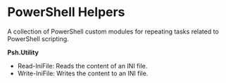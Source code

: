 # PowerShell Helpers

A collection of PowerShell custom modules for repeating tasks related to PowerShell scripting.

**Psh.Utility**
* Read-IniFile: Reads the content of an INI file.
* Write-IniFile: Writes the content to an INI file.